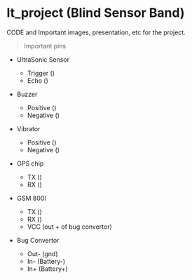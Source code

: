# It_project (Blind Sensor Band)

CODE and Important images, presentation, etc for the project.

>Important pins

- UltraSonic Sensor
	- Trigger () 
	- Echo ()

- Buzzer
	- Positive ()
	- Negative ()

- Vibrator
	- Positive ()
	- Negative ()

- GPS chip
	- TX ()
	- RX ()

- GSM 800l
	- TX ()
	- RX ()
	- VCC (out + of bug convertor)

- Bug Convertor
	- Out- (gnd)
	- In- (Battery-)
	- In+ (Battery+)